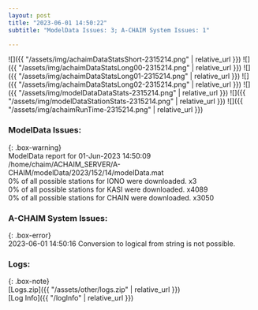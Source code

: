 ```yaml
---
layout: post
title: "2023-06-01 14:50:22"
subtitle: "ModelData Issues: 3; A-CHAIM System Issues: 1"

---
```


![]({{ "/assets/img/achaimDataStatsShort-2315214.png" | relative_url }})
![]({{ "/assets/img/achaimDataStatsLong00-2315214.png" | relative_url }})
![]({{ "/assets/img/achaimDataStatsLong01-2315214.png" | relative_url }})
![]({{ "/assets/img/achaimDataStatsLong02-2315214.png" | relative_url }})
![]({{ "/assets/img/modelDataDataStats-2315214.png" | relative_url }})
![]({{ "/assets/img/modelDataStationStats-2315214.png" | relative_url }})
![]({{ "/assets/img/achaimRunTime-2315214.png" | relative_url }})


### ModelData Issues:  
  
{: .box-warning}  
 ModelData report for 01-Jun-2023 14:50:09   
 /home/chaim/ACHAIM_SERVER/A-CHAIM/modelData/2023/152/14/modelData.mat   
 0% of all possible stations for IONO were downloaded. x3   
 0% of all possible stations for KASI were downloaded. x4089   
 0% of all possible stations for CHAIN were downloaded. x3050   
  
### A-CHAIM System Issues:  
  
{: .box-error}  
2023-06-01 14:50:16 Conversion to logical from string is not possible.  

### Logs:  
  
{: .box-note}  
[Logs.zip]({{ "/assets/other/logs.zip" | relative_url }})  
[Log Info]({{ "/logInfo" | relative_url }})  
